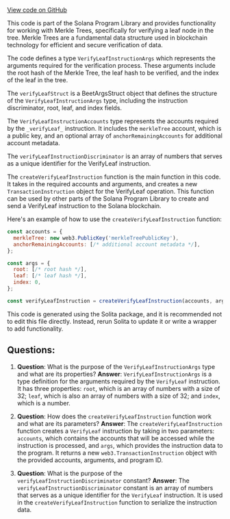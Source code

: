 [View code on GitHub](https://github.com/solana-labs/solana-program-library/account-compression/sdk/src/generated/instructions/verifyLeaf.ts)

This code is part of the Solana Program Library and provides functionality for working with Merkle Trees, specifically for verifying a leaf node in the tree. Merkle Trees are a fundamental data structure used in blockchain technology for efficient and secure verification of data.

The code defines a type `VerifyLeafInstructionArgs` which represents the arguments required for the verification process. These arguments include the root hash of the Merkle Tree, the leaf hash to be verified, and the index of the leaf in the tree.

The `verifyLeafStruct` is a BeetArgsStruct object that defines the structure of the `VerifyLeafInstructionArgs` type, including the instruction discriminator, root, leaf, and index fields.

The `VerifyLeafInstructionAccounts` type represents the accounts required by the `_verifyLeaf_` instruction. It includes the `merkleTree` account, which is a public key, and an optional array of `anchorRemainingAccounts` for additional account metadata.

The `verifyLeafInstructionDiscriminator` is an array of numbers that serves as a unique identifier for the VerifyLeaf instruction.

The `createVerifyLeafInstruction` function is the main function in this code. It takes in the required accounts and arguments, and creates a new `TransactionInstruction` object for the VerifyLeaf operation. This function can be used by other parts of the Solana Program Library to create and send a VerifyLeaf instruction to the Solana blockchain.

Here's an example of how to use the `createVerifyLeafInstruction` function:

```javascript
const accounts = {
  merkleTree: new web3.PublicKey('merkleTreePublicKey'),
  anchorRemainingAccounts: [/* additional account metadata */],
};

const args = {
  root: [/* root hash */],
  leaf: [/* leaf hash */],
  index: 0,
};

const verifyLeafInstruction = createVerifyLeafInstruction(accounts, args);
```

This code is generated using the Solita package, and it is recommended not to edit this file directly. Instead, rerun Solita to update it or write a wrapper to add functionality.
## Questions: 
 1. **Question**: What is the purpose of the `VerifyLeafInstructionArgs` type and what are its properties?
   **Answer**: `VerifyLeafInstructionArgs` is a type definition for the arguments required by the `VerifyLeaf` instruction. It has three properties: `root`, which is an array of numbers with a size of 32; `leaf`, which is also an array of numbers with a size of 32; and `index`, which is a number.

2. **Question**: How does the `createVerifyLeafInstruction` function work and what are its parameters?
   **Answer**: The `createVerifyLeafInstruction` function creates a `VerifyLeaf` instruction by taking in two parameters: `accounts`, which contains the accounts that will be accessed while the instruction is processed, and `args`, which provides the instruction data to the program. It returns a new `web3.TransactionInstruction` object with the provided accounts, arguments, and program ID.

3. **Question**: What is the purpose of the `verifyLeafInstructionDiscriminator` constant?
   **Answer**: The `verifyLeafInstructionDiscriminator` constant is an array of numbers that serves as a unique identifier for the `VerifyLeaf` instruction. It is used in the `createVerifyLeafInstruction` function to serialize the instruction data.